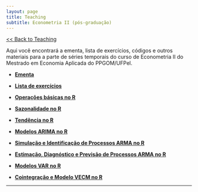 ```yaml
---
layout: page
title: Teaching
subtitle: Econometria II (pós-graduação)
---
```


[<< Back to Teaching](/teaching)

Aqui você encontrará a ementa, lista de exercícios, códigos e outros materiais para a parte de séries temporais do curso de Econometria II do Mestrado em Economia Aplicada do PPGOM/UFPel.

- **[Ementa](/files/econometria2.pdf)**

- **[Lista de exercícios](/files/timeseries-lista.pdf)**

- **[Operações básicas no R](/files/basic_operations.R)**

- **[Sazonalidade no R](/files/sazonalidade.R)**

- **[Tendência no R](/files/tendencia.R)**

- **[Modelos ARIMA no R](/files/Modelos_ARMA.pdf)**

- **[Simulação e Identificação de Processos ARMA no R](/simulations-arma)**

- **[Estimação, Diagnóstico e Previsão de Processos ARMA no R](/estimations-arma)**

- **[Modelos VAR no R](/var)**

- **[Cointegração e Modelo VECM no R](/vecm)**

---